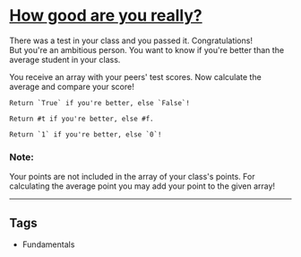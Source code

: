 # [How good are you really?](https://www.codewars.com/kata/5601409514fc93442500010b)

There was a test in your class and you passed it. Congratulations!</br>
But you're an ambitious person. You want to know if you're better than the average student in your class.</br>

You receive an array with your peers' test scores. Now calculate the average and compare your score!</br>

```if-not:nasm,racket
Return `True` if you're better, else `False`!
```

```if:racket
Return #t if you're better, else #f.
```

```if:nasm
Return `1` if you're better, else `0`!
```

### Note:

Your points are not included in the array of your class's points. For calculating the average point you may add your point to the given array!

---

## Tags

- Fundamentals

